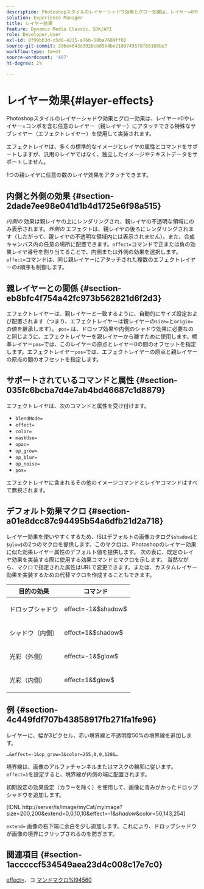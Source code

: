 ```yaml
---
description: Photoshopスタイルのレイヤーシャドウ効果とグロー効果は、レイヤー=0やレイヤー=コンポを含む任意のレイヤー（親レイヤー）にアタッチできる特殊なサブレイヤー（エフェクトレイヤー）を使用して実装されます。
solution: Experience Manager
title: レイヤー効果
feature: Dynamic Media Classic、SDK/API
role: Developer,User
exl-id: 8f99bb3d-c5d6-4215-a76b-58ba7689ff02
source-git-commit: 206e4643e3926cb85b4be2189743578f88180be7
workflow-type: tm+mt
source-wordcount: '487'
ht-degree: 2%

---
```


# レイヤー効果{#layer-effects}

Photoshopスタイルのレイヤーシャドウ効果とグロー効果は、レイヤー=0やレイヤー=コンポを含む任意のレイヤー（親レイヤー）にアタッチできる特殊なサブレイヤー（エフェクトレイヤー）を使用して実装されます。

エフェクトレイヤは、多くの標準的なイメージとレイヤの属性とコマンドをサポートしますが、汎用のレイヤではなく、独立したイメージやテキストデータをサポートしません。

1つの親レイヤに任意の数のレイヤ効果をアタッチできます。

## 内側と外側の効果 {#section-2dade7ee98e041d1b4d1725e6f98a515}

*内側の* 効果は親レイヤの上にレンダリングされ、親レイヤの不透明な領域にのみ表示されます。*外側の* エフェクトは、親レイヤの後ろにレンダリングされます（したがって、親レイヤの不透明な領域内には表示されません）。また、合成キャンバス内の任意の場所に配置できます。`effect=`コマンドで正または負の効果レイヤ番号を割り当てることで、内側または外側の効果を選択します。 `effect=`コマンドは、同じ親レイヤーにアタッチされた複数のエフェクトレイヤーのz順序も制御します。

## 親レイヤーとの関係 {#section-eb8bfc4f754a42fc973b562821d6f2d3}

エフェクトレイヤーは、親レイヤーと一致するように、自動的にサイズ設定および配置されます（つまり、エフェクトレイヤーは親レイヤーの`size=`と`origin=`の値を継承します）。 `pos=` は、ドロップ効果や内側のシャドウ効果に必要なのと同じように、エフェクトレイヤーを親レイヤーから離すために使用します。標準レイヤー`pos=`では、このレイヤーの原点とレイヤー0の間のオフセットを指定します。エフェクトレイヤー`pos=`では、エフェクトレイヤーの原点と親レイヤーの原点の間のオフセットを指定します。

## サポートされているコマンドと属性 {#section-035fc6bcba7d4e7ab4bd46687c1d8879}

エフェクトレイヤは、次のコマンドと属性を受け付けます。

* `blendMode=`
* `effect=`
* `color=`
* `maskUse=`
* `opac=`
* `op_grow=`
* `op_blur=`
* `op_noise=`
* `pos=`

エフェクトレイヤに含まれるその他のイメージコマンドとレイヤコマンドはすべて無視されます。

## デフォルト効果マクロ {#section-a01e8dcc87c94495b54a6dfb21d2a718}

レイヤー効果を使いやすくするため、ISはデフォルトの画像カタログ`$shadow$`と`$glow$`の2つのマクロを提供します。このマクロは、Photoshopのレイヤー効果に似た効果レイヤー属性のデフォルト値を提供します。 次の表に、既定のレイヤ効果を実装する際に使用する効果コマンドとマクロを示します。 当然ながら、マクロで指定された属性はURLで変更できます。または、カスタムレイヤー効果を実装するための代替マクロを作成することもできます。

<table id="table_8089C41AD1F24223A58C7DD8F4DDF73C"> 
 <thead> 
  <tr> 
   <th class="entry"> <b> 目的の効果</b> </th> 
   <th class="entry"> <b> コマンド</b> </th> 
  </tr> 
 </thead>
 <tbody> 
  <tr> 
   <td> <p> ドロップシャドウ </p> </td> 
   <td> <p> <span class="codeph"> effect=-1&amp;$shadow$</span> </p> </td> 
  </tr> 
  <tr> 
   <td> <p> シャドウ（内側） </p> </td> 
   <td> <p> <span class="codeph"> effect=1&amp;$shadow$</span> </p> </td> 
  </tr> 
  <tr> 
   <td> <p> 光彩（外側） </p> </td> 
   <td> <p> <span class="codeph"> effect=-1&amp;$glow$</span> </p> </td> 
  </tr> 
  <tr> 
   <td> <p> 光彩（内側） </p> </td> 
   <td> <p> <span class="codeph"> effect=1&amp;$glow$</span> </p> </td> 
  </tr> 
 </tbody> 
</table>

## 例 {#section-4c449fdf707b43858917fb271fa1fe96}

レイヤーに、幅が3ピクセル、赤い境界線と不透明度50%の境界線を追加します。

`…&effect=-1&op_grow=3&color=255,0,0,128&…`

境界線は、画像のアルファチャンネルまたはマスクの輪郭に従います。 `effect=1`を設定すると、境界線が内側の端に配置されます。

初期設定の効果設定（カラーを除く）を使用して、画像に青みがかったドロップシャドウを追加します。

[!DNL http://server/is/image/myCat/myImage?size=200,200&extend=0,0,10,10&effect=-1&$shadow$&color=50,143,254]

`extend=` 画像の右下端に余白を少し追加します。これにより、ドロップシャドウが画像の境界にクリップされるのを防ぎます。

## 関連項目 {#section-1acccccf534549aea23d4c008c17e7c0}

[effect=](../../../../../is-api/http-ref/image-serving-api-ref/c-http-protocol-reference/c-command-reference/r-effect.md#reference-b1296c4afed047fb921bbc1e33752135)、コ [マンドマクロ%l94560](../../../../../is-api/http-ref/image-serving-api-ref/c-http-protocol-reference/c-syntax-and-features/r-is-http-command-macros.md#reference-ea2a9571c65a46da83eca27d0013cbf9)
